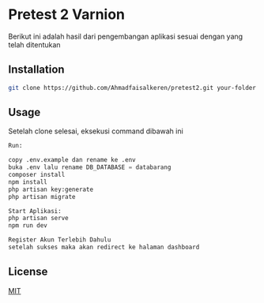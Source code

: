 # Pretest 2 Varnion

Berikut ini adalah hasil dari pengembangan aplikasi sesuai dengan yang telah ditentukan

## Installation


```bash
git clone https://github.com/Ahmadfaisalkeren/pretest2.git your-folder
```

## Usage

Setelah clone selesai, eksekusi command dibawah ini

```python
Run:

copy .env.example dan rename ke .env
buka .env lalu rename DB_DATABASE = databarang
composer install
npm install
php artisan key:generate
php artisan migrate

Start Aplikasi:
php artisan serve
npm run dev

Register Akun Terlebih Dahulu
setelah sukses maka akan redirect ke halaman dashboard

```



## License

[MIT](https://choosealicense.com/licenses/mit/)
